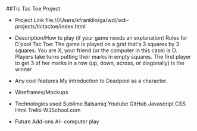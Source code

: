 ##Tic Tac Toe Project
- Project Link
file:///Users/kfranklin/ga/wdi/wdi-projects/tictactoe/index.html

- Description/How to play (if your game needs an explanation)
Rules for D'pool Tac Toe:
The game is played on a grid that's 3 squares by 3 squares.
You are X, your friend (or the computer in this case) is O. Players take turns putting their marks in empty squares.
The first player to get 3 of her marks in a row (up, down, across, or diagonally) is the winner

- Any cool features
My introduction to Deadpool as a character.
- Wireframes/Mockups

- Technologies used
Sublime
Balsamiq
Youtube
GitHub
Javascript
CSS
Html
Trello
W3School.com
- Future Add-ons
AI- computer play
